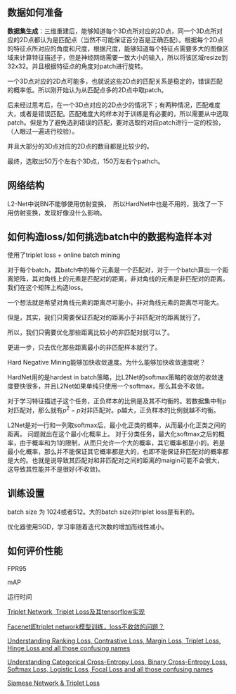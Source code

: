 



## 数据如何准备

**数据集生成**：三维重建后，能够知道每个3D点所对应的2D点，同一个3D点所对应的2D点都认为是匹配点（当然不可能保证百分百是正确匹配）。根据每个2D点的特征点所对应的角度和尺度，根据尺度，能够知道每个特征点需要多大的图像区域来计算特征描述子，但是神经网络需要一致大小的输入，所以将该区域resize到32x32。并且根据特征点的角度对patch进行旋转。



一个3D点对应的2D点可能多，也就说这些2D点的匹配关系是稳定的，错误匹配的概率低。所以刚开始认为从匹配点多的2D点中取patch。

后来经过思考后，在一个3D点对应的2D点少的情况下；有两种情况，匹配难度大，或者是错误匹配。匹配难度大的样本对于训练是有必要的，所以需要从中选取patch。但是为了避免选到错误的匹配，要对选取的对应patch进行一定的校验，（人眼过一遍进行校验）。



并且大部分的3D点对应的2D点的数目都是比较少的。



最终，选取出50万个左右个3D点，150万左右个pathch。





## 网络结构

L2-Net中说BN不能够使用仿射变换，　所以HardNet中也是不用的，我改了一下用仿射变换，发现好像没什么影响。













## 如何构造loss/如何挑选batch中的数据构造样本对

使用了triplet loss + online batch mining



对于每个batch，其batch中的每个元素是一个匹配对，对于一个batch算出一个距离矩阵，其对角线上的元素是匹配对的距离，非对角线的元素是非匹配对的距离。我们在这个矩阵上构造loss。



一个想法就是希望对角线元素的距离尽可能小，非对角线元素的距离尽可能大。



但是，其实，我们只需要保证匹配对的距离小于非匹配对的距离就行了。

所以，我们只需要优化那些距离比较小的非匹配对就可以了。



更进一步，只去优化那些距离最小的非匹配样本就行了。









Hard Negative Mining能够加快收敛速度。为什么能够加快收敛速度呢？

HardNet用的是hardest in batch策略，比L2Net的softmax策略的收敛的收敛速度要快很多，并且L2Net如果单纯只使用一个softmax，那么其会不收敛。



对于学习特征描述子这个任务，正负样本的比例是及其不均衡的。若数据集中有p对匹配对，那么就有$p^2-p$对非匹配对。p越大，正负样本的比例就越不均衡。



L2Net是对一行和一列取softmax后，最小化正类的概率，从而最小化正类之间的距离。 问题就出在这个最小化概率上。 对于分类任务，最大化softmax之后的概率，由于概率和为1的限制，从而只允许一个大的概率，其它概率都是小的。若是最小化概率，那么并不能保证其它概率都是大的，也即不能保证非匹配对的概率都是大的。也就是说导致其匹配对和非匹配对之间的距离的maigin可能不会很大，这导致其性能并不是很好(不收敛)。









## 训练设置

batch size 为 1024或者512。大的batch size对triplet loss是有利的。

优化器使用SGD，学习率随着迭代次数的增加而线性减小。



## 如何评价性能

FPR95

mAP

运行时间









[Triplet Network, Triplet Loss及其tensorflow实现](https://zhuanlan.zhihu.com/p/35560666)

[Facenet即triplet network模型训练，loss不收敛的问题？](https://www.zhihu.com/question/38937343)

[Understanding Ranking Loss, Contrastive Loss, Margin Loss, Triplet Loss, Hinge Loss and all those confusing names](https://gombru.github.io/2019/04/03/ranking_loss/)

[Understanding Categorical Cross-Entropy Loss, Binary Cross-Entropy Loss, Softmax Loss, Logistic Loss, Focal Loss and all those confusing names](https://gombru.github.io/2018/05/23/cross_entropy_loss/)



[Siamese Network & Triplet Loss](https://towardsdatascience.com/siamese-network-triplet-loss-b4ca82c1aec8)